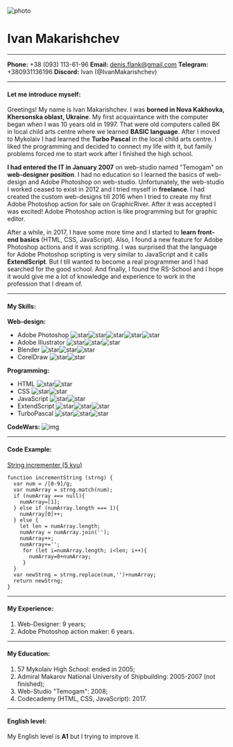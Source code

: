![photo](https://i.ibb.co/LdG5mnW/photo.jpg)
# Ivan Makarishchev
***
**Phone:** +38 (093) 113-61-96
**Email:** denis.flank@gmail.com
**Telegram:** +380931136196
**Discord:** Ivan (@IvanMakarishchev)
***
#### Let me introduce myself:
Greetings! My name is Ivan Makarishchev. I was **borned in Nova Kakhovka, Khersonska oblast, Ukraine**. My first acquaintance with the computer began when I was 10 years old in 1997. That were old computers called BK in local child arts centre where we learned **BASIC language**. After I moved to Mykolaiv I had learned the **Turbo Pascal** in the local child arts centre. I liked the programming and decided to connect my life with it, but family problems forced me to start work after I finished the high school.

**I had entered the IT in January 2007** on web-studio named "Temogam" on **web-designer position**. I had no education so I learned the basics of web-design and Adobe Photoshop on web-studio. Unfortunately, the web-studio I worked ceased to exist in 2012 and I tried myself in **freelance**. I had created the custom web-designs till 2016 when I tried to create my first Adobe Photoshop action for sale on GraphicRiver. After it was accepted I was excited! Adobe Photoshop action is like programming but for graphic editor.

After a while, in 2017, I have some more time and I started to **learn front-end basics** (HTML, CSS, JavaScript). Also, I found a new feature for Adobe Photoshop actions and it was scripting. I was surprised that the language for Adobe Photoshop scripting is very similar to JavaScript and it calls **ExtendScript**. But I till wanted to become a real programmer and I had searched for the good school. And finally, I found the RS-School and I hope it would give me a lot of knowledge and experience to work in the profession that I dream of.
***
#### My Skills:
**Web-design:**
- Adobe Photoshop ![star](https://i.ibb.co/8rzrvqn/Star-Gold-icon-icons-com-69141.png)![star](https://i.ibb.co/8rzrvqn/Star-Gold-icon-icons-com-69141.png)![star](https://i.ibb.co/8rzrvqn/Star-Gold-icon-icons-com-69141.png)![star](https://i.ibb.co/8rzrvqn/Star-Gold-icon-icons-com-69141.png)![star](https://i.ibb.co/8rzrvqn/Star-Gold-icon-icons-com-69141.png)
- Adobe Illustrator ![star](https://i.ibb.co/8rzrvqn/Star-Gold-icon-icons-com-69141.png)![star](https://i.ibb.co/8rzrvqn/Star-Gold-icon-icons-com-69141.png)![star](https://i.ibb.co/8rzrvqn/Star-Gold-icon-icons-com-69141.png)
- Blender ![star](https://i.ibb.co/8rzrvqn/Star-Gold-icon-icons-com-69141.png)![star](https://i.ibb.co/8rzrvqn/Star-Gold-icon-icons-com-69141.png)![star](https://i.ibb.co/8rzrvqn/Star-Gold-icon-icons-com-69141.png)
- CorelDraw ![star](https://i.ibb.co/8rzrvqn/Star-Gold-icon-icons-com-69141.png)![star](https://i.ibb.co/8rzrvqn/Star-Gold-icon-icons-com-69141.png)

**Programming:**
- HTML ![star](https://i.ibb.co/8rzrvqn/Star-Gold-icon-icons-com-69141.png)![star](https://i.ibb.co/8rzrvqn/Star-Gold-icon-icons-com-69141.png)
- CSS ![star](https://i.ibb.co/8rzrvqn/Star-Gold-icon-icons-com-69141.png)![star](https://i.ibb.co/8rzrvqn/Star-Gold-icon-icons-com-69141.png)
- JavaScript ![star](https://i.ibb.co/8rzrvqn/Star-Gold-icon-icons-com-69141.png)![star](https://i.ibb.co/8rzrvqn/Star-Gold-icon-icons-com-69141.png)
- ExtendScript ![star](https://i.ibb.co/8rzrvqn/Star-Gold-icon-icons-com-69141.png)![star](https://i.ibb.co/8rzrvqn/Star-Gold-icon-icons-com-69141.png)![star](https://i.ibb.co/8rzrvqn/Star-Gold-icon-icons-com-69141.png)
- TurboPascal ![star](https://i.ibb.co/8rzrvqn/Star-Gold-icon-icons-com-69141.png)![star](https://i.ibb.co/8rzrvqn/Star-Gold-icon-icons-com-69141.png)![star](https://i.ibb.co/8rzrvqn/Star-Gold-icon-icons-com-69141.png)

**CodeWars:**
![img](https://www.codewars.com/users/IvanMakarishchev/badges/small)
***
#### Code Example:
[String incrementer (5 kyu)](https://www.codewars.com/kata/54a91a4883a7de5d7800009c)
```
function incrementString (strng) {
  var num = /[0-9]/g;
  var numArray = strng.match(num);
  if (numArray === null){
    numArray=[1];
  } else if (numArray.length === 1){
    numArray[0]++;
  } else {
    let len = numArray.length;
    numArray = numArray.join('');
    numArray++;
    numArray+='';
     for (let i=numArray.length; i<len; i++){
       numArray=0+numArray;
     }
  }
  var newStrng = strng.replace(num,'')+numArray;
  return newStrng;
}
```
***
#### My Experience:
1. Web-Designer: 9 years;
2. Adobe Photoshop action maker: 6 years.
***
#### My Education:
1. 57 Mykolaiv High School: ended in 2005;
2. Admiral Makarov National University of Shipbuilding: 2005-2007 (not finished);
3. Web-Studio "Temogam": 2008;
4. Codecademy (HTML, CSS, JavaScript): 2017.
***
#### English level:
My English level is **A1** but I trying to improve it.